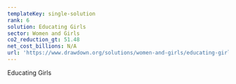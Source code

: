 ```yaml
---
templateKey: single-solution
rank: 6
solution: Educating Girls
sector: Women and Girls
co2_reduction_gt: 51.48
net_cost_billions: N/A
url: 'https://www.drawdown.org/solutions/women-and-girls/educating-girls'
---
```


Educating Girls